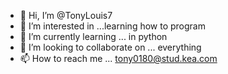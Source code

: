 - 👋 Hi, I’m @TonyLouis7
- 👀 I’m interested in ...learning how to program 
- 🌱 I’m currently learning ... in python 
- 💞️ I’m looking to collaborate on ... everything
- 📫 How to reach me ... tony0180@stud.kea.com

<!---
TonyLouis7/TonyLouis7 is a ✨ special ✨ repository because its `README.md` (this file) appears on your GitHub profile.
You can click the Preview link to take a look at your changes.
--->
